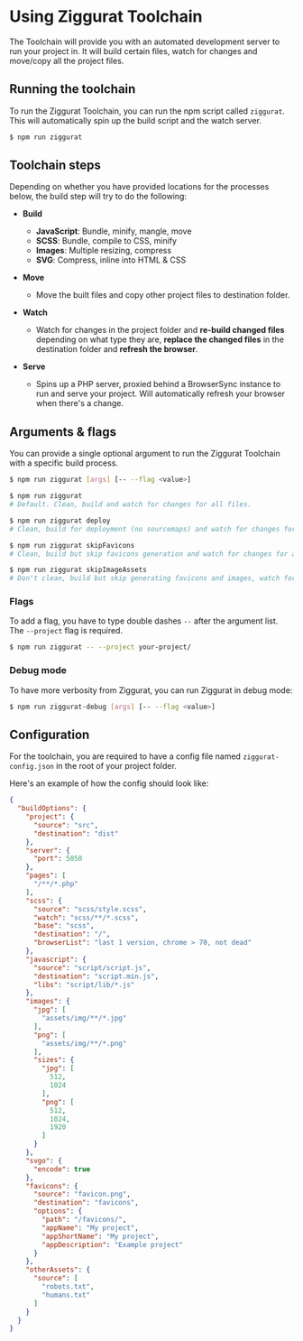 # Using Ziggurat Toolchain
The Toolchain will provide you with an automated development server to run your project in. It will build certain files, watch for changes and move/copy all the project files.


## Running the toolchain
To run the Ziggurat Toolchain, you can run the npm script called `ziggurat`. This will automatically spin up the build script and the watch server.

```bash
$ npm run ziggurat
```


## Toolchain steps
Depending on whether you have provided locations for the processes below, the build step will try to do the following:

- __Build__
    - __JavaScript__: Bundle, minify, mangle, move
    - __SCSS__: Bundle, compile to CSS, minify
    - __Images__: Multiple resizing, compress
    - __SVG__: Compress, inline into HTML & CSS

- __Move__
    - Move the built files and copy other project files to destination folder.

- __Watch__
    - Watch for changes in the project folder and __re-build changed files__ depending on what type they are, __replace the changed files__ in the destination folder and __refresh the browser__.

- __Serve__
    - Spins up a PHP server, proxied behind a BrowserSync instance to run and serve your project. Will automatically refresh your browser when there's a change.


## Arguments & flags
You can provide a single optional argument to run the Ziggurat Toolchain with a specific build process.

```bash
$ npm run ziggurat [args] [-- --flag <value>]

$ npm run ziggurat
# Default. Clean, build and watch for changes for all files.

$ npm run ziggurat deploy
# Clean, build for deployment (no sourcemaps) and watch for changes for all files.

$ npm run ziggurat skipFavicons
# Clean, build but skip favicons generation and watch for changes for all files.

$ npm run ziggurat skipImageAssets
# Don't clean, build but skip generating favicons and images, watch for all files.
```

### Flags
To add a flag, you have to type double dashes `--` after the argument list. The `--project` flag is required.

```bash
$ npm run ziggurat -- --project your-project/
```

### Debug mode
To have more verbosity from Ziggurat, you can run Ziggurat in debug mode:

```bash
$ npm run ziggurat-debug [args] [-- --flag <value>]
```


## Configuration
For the toolchain, you are required to have a config file named `ziggurat-config.json` in the root of your project folder.

Here's an example of how the config should look like:

```json
{
  "buildOptions": {
    "project": {
      "source": "src",
      "destination": "dist"
    },
    "server": {
      "port": 5050
    },
    "pages": [
      "/**/*.php"
    ],
    "scss": {
      "source": "scss/style.scss",
      "watch": "scss/**/*.scss",
      "base": "scss",
      "destination": "/",
      "browserList": "last 1 version, chrome > 70, not dead"
    },
    "javascript": {
      "source": "script/script.js",
      "destination": "script.min.js",
      "libs": "script/lib/*.js"
    },
    "images": {
      "jpg": [
        "assets/img/**/*.jpg"
      ],
      "png": [
        "assets/img/**/*.png"
      ],
      "sizes": {
        "jpg": [
          512,
          1024
        ],
        "png": [
          512,
          1024,
          1920
        ]
      }
    },
    "svgo": {
      "encode": true
    },
    "favicons": {
      "source": "favicon.png",
      "destination": "favicons",
      "options": {
        "path": "/favicons/",
        "appName": "My project",
        "appShortName": "My project",
        "appDescription": "Example project"
      }
    },
    "otherAssets": {
      "source": [
        "robots.txt",
        "humans.txt"
      ]
    }
  }
}
```
